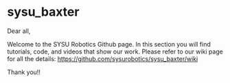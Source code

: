 sysu_baxter
===========

Dear all, 

Welcome to the SYSU Robotics Github page. In this section you will find tutorials, code, and videos that show our work. Please refer to our wiki page for all the details: https://github.com/sysurobotics/sysu_baxter/wiki

Thank you!!
